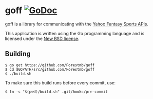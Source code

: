 # goff [![GoDoc](https://godoc.org/github.com/Forestmb/goff?status.png)](https://godoc.org/github.com/Forestmb/goff) #

goff is a library for communicating with the [Yahoo Fantasy Sports APIs](
http://developer.yahoo.com/fantasysports/guide/).

This application is written using the Go programming language and is licensed
under the [New BSD license](
https://github.com/Forestmb/goff/blob/master/LICENSE).

## Building ##

    $ go get https://github.com/Forestmb/goff
    $ cd $GOPATH/src/github.com/Forestmb/goff
    $ ./build.sh

To make sure this build runs before every commit, use:

    $ ln -s "$(pwd)/build.sh" .git/hooks/pre-commit
